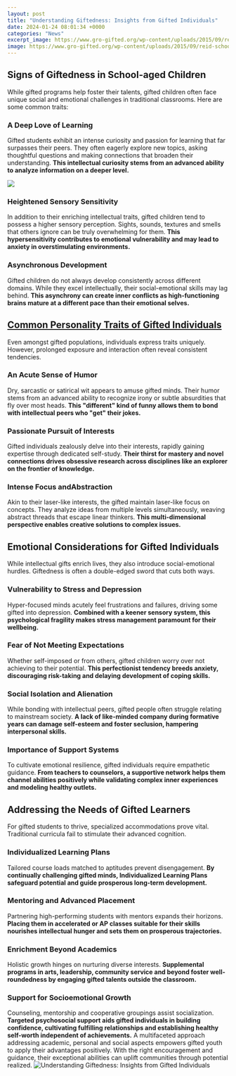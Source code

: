 ```yaml
---
layout: post
title: "Understanding Giftedness: Insights from Gifted Individuals"
date: 2024-01-24 08:01:34 +0000
categories: "News"
excerpt_image: https://www.gro-gifted.org/wp-content/uploads/2015/09/reid-school-600x399.jpg
image: https://www.gro-gifted.org/wp-content/uploads/2015/09/reid-school-600x399.jpg
---
```


## **Signs of Giftedness in School-aged Children**
While gifted programs help foster their talents, gifted children often face unique social and emotional challenges in traditional classrooms. Here are some common traits:
### A Deep Love of Learning 
Gifted students exhibit an intense curiosity and passion for learning that far surpasses their peers. They often eagerly explore new topics, asking thoughtful questions and making connections that broaden their understanding. **This intellectual curiosity stems from an advanced ability to analyze information on a deeper level.**

![](https://upcoaching.nl/wp-content/uploads/2015/01/gifted-minds.jpg)
### Heightened Sensory Sensitivity 
In addition to their enriching intellectual traits, gifted children tend to possess a higher sensory perception. Sights, sounds, textures and smells that others ignore can be truly overwhelming for them. **This hypersensitivity contributes to emotional vulnerability and may lead to anxiety in overstimulating environments.**  
### Asynchronous Development 
Gifted children do not always develop consistently across different domains. While they excel intellectually, their social-emotional skills may lag behind. **This asynchrony can create inner conflicts as high-functioning brains mature at a different pace than their emotional selves.**
## [Common Personality Traits of Gifted Individuals](https://store.fi.io.vn/white-poodle-bunny-dog-with-easter-eggs-basket-cool-2)
Even amongst gifted populations, individuals express traits uniquely. However, prolonged exposure and interaction often reveal consistent tendencies.
### An Acute Sense of Humor
Dry, sarcastic or satirical wit appears to amuse gifted minds. Their humor stems from an advanced ability to recognize irony or subtle absurdities that fly over most heads. **This "different" kind of funny allows them to bond with intellectual peers who "get" their jokes.**
### Passionate Pursuit of Interests  
Gifted individuals zealously delve into their interests, rapidly gaining expertise through dedicated self-study. **Their thirst for mastery and novel connections drives obsessive research across disciplines like an explorer on the frontier of knowledge.** 
### Intense Focus andAbstraction 
Akin to their laser-like interests, the gifted maintain laser-like focus on concepts. They analyze ideas from multiple levels simultaneously, weaving abstract threads that escape linear thinkers. **This multi-dimensional perspective enables creative solutions to complex issues.**
## **Emotional Considerations for Gifted Individuals** 
While intellectual gifts enrich lives, they also introduce social-emotional hurdles. Giftedness is often a double-edged sword that cuts both ways.
### Vulnerability to Stress and Depression
Hyper-focused minds acutely feel frustrations and failures, driving some gifted into depression. **Combined with a keener sensory system, this psychological fragility makes stress management paramount for their wellbeing.** 
### Fear of Not Meeting Expectations  
Whether self-imposed or from others, gifted children worry over not achieving to their potential. **This perfectionist tendency breeds anxiety, discouraging risk-taking and delaying development of coping skills.**
### Social Isolation and Alienation  
While bonding with intellectual peers, gifted people often struggle relating to mainstream society. **A lack of like-minded company during formative years can damage self-esteem and foster seclusion, hampering interpersonal skills.**
### Importance of Support Systems
To cultivate emotional resilience, gifted individuals require empathetic guidance. **From teachers to counselors, a supportive network helps them channel abilities positively while validating complex inner experiences and modeling healthy outlets.**
## **Addressing the Needs of Gifted Learners**
For gifted students to thrive, specialized accommodations prove vital. Traditional curricula fail to stimulate their advanced cognition.
### Individualized Learning Plans
Tailored course loads matched to aptitudes prevent disengagement. **By continually challenging gifted minds, Individualized Learning Plans safeguard potential and guide prosperous long-term development.** 
### Mentoring and Advanced Placement  
Partnering high-performing students with mentors expands their horizons. **Placing them in accelerated or AP classes suitable for their skills nourishes intellectual hunger and sets them on prosperous trajectories.**
### Enrichment Beyond Academics
Holistic growth hinges on nurturing diverse interests. **Supplemental programs in arts, leadership, community service and beyond foster well-roundedness by engaging gifted talents outside the classroom.**
### Support for Socioemotional Growth  
Counseling, mentorship and cooperative groupings assist socialization. **Targeted psychosocial support aids gifted individuals in building confidence, cultivating fulfilling relationships and establishing healthy self-worth independent of achievements.**
A multifaceted approach addressing academic, personal and social aspects empowers gifted youth to apply their advantages positively. With the right encouragement and guidance, their exceptional abilities can uplift communities through potential realized.
![Understanding Giftedness: Insights from Gifted Individuals](https://www.gro-gifted.org/wp-content/uploads/2015/09/reid-school-600x399.jpg)